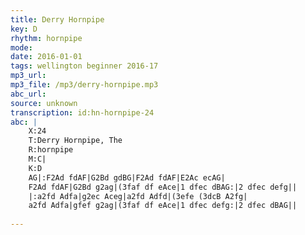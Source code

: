 ```yaml
---
title: Derry Hornpipe
key: D
rhythm: hornpipe
mode: 
date: 2016-01-01
tags: wellington beginner 2016-17
mp3_url: 
mp3_file: /mp3/derry-hornpipe.mp3
abc_url: 
source: unknown
transcription: id:hn-hornpipe-24
abc: |
    X:24
    T:Derry Hornpipe, The
    R:hornpipe
    M:C|
    K:D
    AG|:F2Ad fdAF|G2Bd gdBG|F2Ad fdAF|E2Ac ecAG|
    F2Ad fdAF|G2Bd g2ag|(3faf df eAce|1 dfec dBAG:|2 dfec defg||
    |:a2fd Adfa|g2ec Aceg|a2fd Adfd|(3efe (3dcB A2fg|
    a2fd Adfa|gfef g2ag|(3faf df eAce|1 dfec defg:|2 dfec dBAG||
    
---
```


